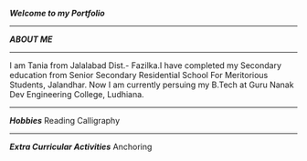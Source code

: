 ***Welcome to my Portfolio***

___
***ABOUT ME***
___
I am Tania from Jalalabad Dist.- Fazilka.I have completed my Secondary education from Senior Secondary Residential School For Meritorious Students, Jalandhar. Now I am currently persuing my B.Tech at Guru Nanak Dev Engineering College, Ludhiana.

___
***Hobbies***
Reading 
Calligraphy

___
***Extra Curricular Activities***
Anchoring 